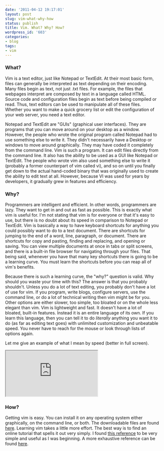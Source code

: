 ```yaml
---
date: '2011-04-12 19:17:01'
layout: post
slug: vim-what-why-how
status: publish
title: Vim. What? Why? How?
wordpress_id: '603'
categories:
- blog
tags:
- vim
---
```


### What?

Vim is a text editor, just like Notepad or TextEdit. At their most basic form, files can generally be interpreted as text depending on their encoding. Many files begin as text, not just .txt files. For example, the files that webpages interpret are composed by text in a language called HTML. Source code and configuration files begin as text before being compiled or read. Thus, text editors can be used to manipulate all of these files. Whether you want to make a quick grocery list or edit the configuration of your web server, you need a text editor.

Notepad and TextEdit are "GUIs" (graphical user interfaces). They are programs that you can move around on your desktop as a window. However, the people who wrote the original program called Notepad had to use something else to write it. They didn't necessarily have a Desktop or windows to move around graphically. They may have coded it completely from the command line. Vim is such a program. It can edit files directly from the command line. It also has the ability to be used as a GUI like Notepad or TextEdit. The people who wrote vim also used something else to write it (probably a former counterpart of vim called vi), and so on until you finally get down to the actual hand-coded binary that was originally used to create the ability to edit text at all. However, because VI was used for years by developers, it gradually grew in features and efficiency.

### Why?

Programmers are intelligent and efficient. In other words, programmers are lazy. They want to get in and out as fast as possible. This is exactly what vim is useful for. I'm not stating that vim is for everyone or that it's easy to use, but there is no doubt about its speed in comparison to Notepad or TextEdit. Vim is basically a way to have keyboard shortcuts for anything you could possibly want to do to a text document. There are shortcuts for jumping to the end of a word, line, paragraph, or document. There are shortcuts for copy and pasting, finding and replacing, and opening or saving. You can view multiple documents at once in tabs or split screens, and there is a built-in file browser for navigating through your files. That being said, whenever you have that many key shortcuts there is going to be a learning curve. You must learn the shortcuts before you can reap all of vim's benefits.

Because there is such a learning curve, the "why?" question is valid. Why should you waste your time with this? The answer is that you probably shouldn't. Unless you do a lot of text editing, you probably don't have a lot of use for vim. If you program, write blogs, configure servers, use the command line, or do a lot of technical writing then vim might be for you. Other options are either slower, too simple, too bloated or on the whole less elegant than vim. Vim is lightweight and fast. It doesn't have a lot of bloated, built-in features. Instead it is an entire language of its own. If you learn this language, then you can tell it to do _literally_ anything you want it to do (as far as editing text goes) with unlimited customization and unbeatable speed. You never have to reach for the mouse or look through lists of options again.

Let me give an example of what I mean by speed (better in full screen).

<iframe class="youtube" src="http://www.youtube.com/embed/TEQq_Q_tibw"></iframe>

### How?

Getting vim is easy. You can install it on any operating system either graphically, on the command line, or both. The downloadable files are found [here](http://www.vim.org/download.php). Learning vim takes a little more effort. The best way is to find an online tutorial that spells it out very simply. I found [this reference](http://147.188.192.43/documentation/tutorials/docsystem/build/tutorials/gvim/gvim.html#gVim-Installation-EasygVim) to be very simple and useful as I was beginning. A more exhaustive reference can be found [here](http://vimdoc.sourceforge.net/htmldoc/help.html).
